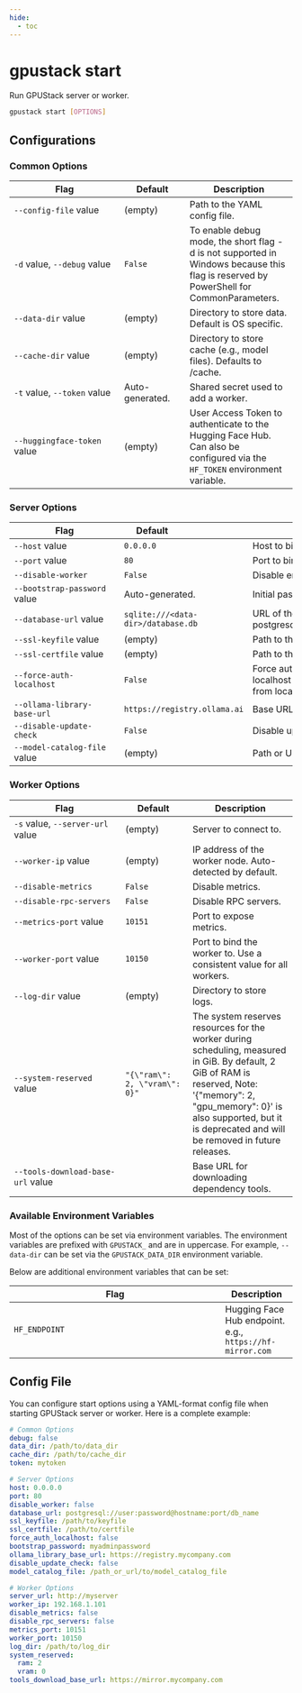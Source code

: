 ```yaml
---
hide:
  - toc
---
```


# gpustack start

Run GPUStack server or worker.

```bash
gpustack start [OPTIONS]
```

## Configurations

### Common Options

| <div style="width:180px">Flag</div> | <div style="width:100px">Default</div> | Description                                                                                                                           |
| ----------------------------------- | -------------------------------------- | ------------------------------------------------------------------------------------------------------------------------------------- |
| `--config-file` value               | (empty)                                | Path to the YAML config file.                                                                                                         |
| `-d` value, `--debug` value         | `False`                                | To enable debug mode, the short flag -d is not supported in Windows because this flag is reserved by PowerShell for CommonParameters. |
| `--data-dir` value                  | (empty)                                | Directory to store data. Default is OS specific.                                                                                      |
| `--cache-dir` value                 | (empty)                                | Directory to store cache (e.g., model files). Defaults to <data-dir>/cache.                                                           |
| `-t` value, `--token` value         | Auto-generated.                        | Shared secret used to add a worker.                                                                                                   |
| `--huggingface-token` value         | (empty)                                | User Access Token to authenticate to the Hugging Face Hub. Can also be configured via the `HF_TOKEN` environment variable.            |

### Server Options

| <div style="width:180px">Flag</div> | <div style="width:100px">Default</div> | Description                                                                                                                                         |
| ----------------------------------- | -------------------------------------- | --------------------------------------------------------------------------------------------------------------------------------------------------- |
| `--host` value                      | `0.0.0.0`                              | Host to bind the server to.                                                                                                                         |
| `--port` value                      | `80`                                   | Port to bind the server to.                                                                                                                         |
| `--disable-worker`                  | `False`                                | Disable embedded worker.                                                                                                                            |
| `--bootstrap-password` value        | Auto-generated.                        | Initial password for the default admin user.                                                                                                        |
| `--database-url` value              | `sqlite:///<data-dir>/database.db`     | URL of the database. Example: postgresql://user:password@hostname:port/db_name                                                                      |
| `--ssl-keyfile` value               | (empty)                                | Path to the SSL key file.                                                                                                                           |
| `--ssl-certfile` value              | (empty)                                | Path to the SSL certificate file.                                                                                                                   |
| `--force-auth-localhost`            | `False`                                | Force authentication for requests originating from localhost (127.0.0.1).When set to True, all requests from localhost will require authentication. |
| `--ollama-library-base-url`         | `https://registry.ollama.ai`           | Base URL for the Ollama library.                                                                                                                    |
| `--disable-update-check`            | `False`                                | Disable update check.                                                                                                                               |
| `--model-catalog-file` value        | (empty)                                | Path or URL to the model catalog file.                                                                                                              |

### Worker Options

| <div style="width:180px">Flag</div> | <div style="width:100px">Default</div> | Description                                                                                                                                                                                                                                       |
| ----------------------------------- | -------------------------------------- | ------------------------------------------------------------------------------------------------------------------------------------------------------------------------------------------------------------------------------------------------- |
| `-s` value, `--server-url` value    | (empty)                                | Server to connect to.                                                                                                                                                                                                                             |
| `--worker-ip` value                 | (empty)                                | IP address of the worker node. Auto-detected by default.                                                                                                                                                                                          |
| `--disable-metrics`                 | `False`                                | Disable metrics.                                                                                                                                                                                                                                  |
| `--disable-rpc-servers`             | `False`                                | Disable RPC servers.                                                                                                                                                                                                                              |
| `--metrics-port` value              | `10151`                                | Port to expose metrics.                                                                                                                                                                                                                           |
| `--worker-port` value               | `10150`                                | Port to bind the worker to. Use a consistent value for all workers.                                                                                                                                                                               |
| `--log-dir` value                   | (empty)                                | Directory to store logs.                                                                                                                                                                                                                          |
| `--system-reserved` value           | `"{\"ram\": 2, \"vram\": 0}"`          | The system reserves resources for the worker during scheduling, measured in GiB. By default, 2 GiB of RAM is reserved, Note: '{\"memory\": 2, \"gpu_memory\": 0}' is also supported, but it is deprecated and will be removed in future releases. |
| `--tools-download-base-url` value   |                                        | Base URL for downloading dependency tools.                                                                                                                                                                                                        |

### Available Environment Variables

Most of the options can be set via environment variables. The environment variables are prefixed with `GPUSTACK_` and are in uppercase. For example, `--data-dir` can be set via the `GPUSTACK_DATA_DIR` environment variable.

Below are additional environment variables that can be set:

| <div style="width:360px">Flag</div> | Description                                              |
| ----------------------------------- | -------------------------------------------------------- |
| `HF_ENDPOINT`                       | Hugging Face Hub endpoint. e.g., `https://hf-mirror.com` |

## Config File

You can configure start options using a YAML-format config file when starting GPUStack server or worker. Here is a complete example:

```yaml
# Common Options
debug: false
data_dir: /path/to/data_dir
cache_dir: /path/to/cache_dir
token: mytoken

# Server Options
host: 0.0.0.0
port: 80
disable_worker: false
database_url: postgresql://user:password@hostname:port/db_name
ssl_keyfile: /path/to/keyfile
ssl_certfile: /path/to/certfile
force_auth_localhost: false
bootstrap_password: myadminpassword
ollama_library_base_url: https://registry.mycompany.com
disable_update_check: false
model_catalog_file: /path_or_url/to/model_catalog_file

# Worker Options
server_url: http://myserver
worker_ip: 192.168.1.101
disable_metrics: false
disable_rpc_servers: false
metrics_port: 10151
worker_port: 10150
log_dir: /path/to/log_dir
system_reserved:
  ram: 2
  vram: 0
tools_download_base_url: https://mirror.mycompany.com
```
